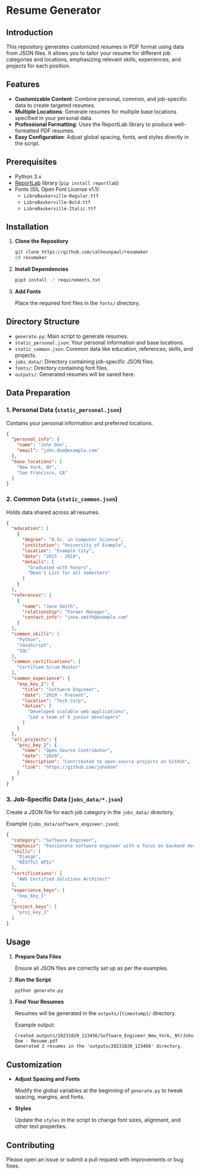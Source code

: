 # Resume Generator

## Introduction

This repository generates customized resumes in PDF format using data from JSON files. It allows you to tailor your resume for different job categories and locations, emphasizing relevant skills, experiences, and projects for each position.

## Features

- **Customizable Content**: Combine personal, common, and job-specific data to create targeted resumes.
- **Multiple Locations**: Generate resumes for multiple base locations specified in your personal data.
- **Professional Formatting**: Uses the ReportLab library to produce well-formatted PDF resumes.
- **Easy Configuration**: Adjust global spacing, fonts, and styles directly in the script.

## Prerequisites

- Python 3.x
- [ReportLab](https://www.reportlab.com/) library (`pip install reportlab`)
- Fonts (SIL Open Font License v1.1):
  - `LibreBaskerville-Regular.ttf`
  - `LibreBaskerville-Bold.ttf`
  - `LibreBaskerville-Italic.ttf`

## Installation

1. **Clone the Repository**

   ```bash
   git clone https://github.com/calhounpaul/resumaker
   cd resumaker
   ```

2. **Install Dependencies**

   ```bash
   pip3 install -r requirements.txt
   ```

3. **Add Fonts**

   Place the required font files in the `fonts/` directory.

## Directory Structure

- `generate.py`: Main script to generate resumes.
- `static_personal.json`: Your personal information and base locations.
- `static_common.json`: Common data like education, references, skills, and projects.
- `jobs_data/`: Directory containing job-specific JSON files.
- `fonts/`: Directory containing font files.
- `outputs/`: Generated resumes will be saved here.

## Data Preparation

### 1. Personal Data (`static_personal.json`)

Contains your personal information and preferred locations.

```json
{
  "personal_info": {
    "name": "John Doe",
    "email": "john.doe@example.com"
  },
  "base_locations": [
    "New York, NY",
    "San Francisco, CA"
  ]
}
```

### 2. Common Data (`static_common.json`)

Holds data shared across all resumes.

```json
{
  "education": [
    {
      "degree": "B.Sc. in Computer Science",
      "institution": "University of Example",
      "location": "Example City",
      "date": "2015 - 2019",
      "details": [
        "Graduated with honors",
        "Dean's List for all semesters"
      ]
    }
  ],
  "references": [
    {
      "name": "Jane Smith",
      "relationship": "Former Manager",
      "contact_info": "jane.smith@example.com"
    }
  ],
  "common_skills": [
    "Python",
    "JavaScript",
    "SQL"
  ],
  "common_certifications": [
    "Certified Scrum Master"
  ],
  "common_experience": {
    "exp_key_1": {
      "title": "Software Engineer",
      "date": "2019 - Present",
      "location": "Tech Corp",
      "duties": [
        "Developed scalable web applications",
        "Led a team of 5 junior developers"
      ]
    }
  },
  "all_projects": {
    "proj_key_1": {
      "name": "Open Source Contributor",
      "date": "2020",
      "description": "Contributed to open-source projects on GitHub",
      "link": "https://github.com/johndoe"
    }
  }
}
```

### 3. Job-Specific Data (`jobs_data/*.json`)

Create a JSON file for each job category in the `jobs_data/` directory.

Example (`jobs_data/software_engineer.json`):

```json
{
  "category": "Software Engineer",
  "emphasis": "Passionate software engineer with a focus on backend development and cloud technologies.",
  "skills": [
    "Django",
    "RESTful APIs"
  ],
  "certifications": [
    "AWS Certified Solutions Architect"
  ],
  "experience_keys": [
    "exp_key_1"
  ],
  "project_keys": [
    "proj_key_1"
  ]
}
```

## Usage

1. **Prepare Data Files**

   Ensure all JSON files are correctly set up as per the examples.

2. **Run the Script**

   ```bash
   python generate.py
   ```

3. **Find Your Resumes**

   Resumes will be generated in the `outputs/{timestamp}/` directory.

   Example output:

   ```
   Created outputs/20231020_123456/Software_Engineer_New_York,_NY/John Doe - Resume.pdf
   Generated 2 resumes in the 'outputs/20231020_123456' directory.
   ```

## Customization

- **Adjust Spacing and Fonts**

  Modify the global variables at the beginning of `generate.py` to tweak spacing, margins, and fonts.

- **Styles**

  Update the `styles` in the script to change font sizes, alignment, and other text properties.

## Contributing

Please open an issue or submit a pull request with improvements or bug fixes.